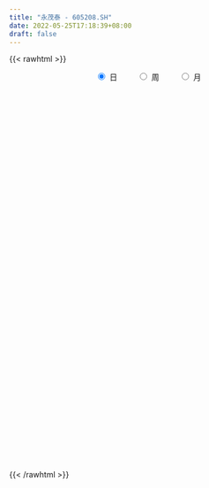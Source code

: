 ```yaml
---
title: "永茂泰 - 605208.SH"
date: 2022-05-25T17:18:39+08:00
draft: false
---
```

{{< rawhtml >}}
    <div style="text-align: center">
        <label style="padding: 1rem;"><input style="margin-right: .5rem" type="radio" name="period" value="D" checked onclick="period_change(this)">日</label>
        <label style="padding: 1rem;"><input style="margin-right: .5rem" type="radio" name="period" value="W" onclick="period_change(this)">周</label>
        <label style="padding: 1rem;"><input style="margin-right: .5rem" type="radio" name="period" value="M" onclick="period_change(this)">月</label>
    </div>
    <div id="chart" style="height: 700px;"></div> 
    <script type="text/javascript">
        const D_v = [43744.94,40097.96,41686.84,47573.42,58754.45,74215.78,47626.38,40782.0,62917.01,91618.26,71932.29,70989.12,55220.37,125197.96,83599.51,65565.7,32986.49,28323.46,37400.76,30562.33,34536.21,37762.96,32753.65,19419.21,28541.98,23458.37,23595.99,28920.42,23080.5,25192.39,19623.48,18656.0,15821.7,26004.01,28754.02,17865.29,20628.59,57431.33,80740.89,88037.85,56489.88,38334.1,32523.04,26148.59,27003.66,43030.85,28474.64,34077.31,88155.76,110816.46,68382.51,168441.83,119578.8,70403.12,139540.29,90779.33,75947.63,48109.0,51546.32,61991.52,49533.54,42747.87,41334.3,89423.51,56288.9,84490.61,162763.39,147146.2,89076.72,58951.52,59748.52,74453.92,93601.5,88156.41,72525.06,66740.0,66754.27,90417.04,41965.99,43226.33,28931.56,38237.33,47643.25,46224.83,44235.01,56976.99,47171.15,28127.67,32955.5,30274.18,21791.0,19220.05,19323.15,24221.4,10328.82,15583.93,9843.66,10794.29,8356.05,13028.03,12346.83,16959.34,12744.95,10273.83,11910.85,40284.36,25117.3,14633.5,8609.5,12940.84,9956.67,42055.82,14968.95,14507.77,23598.12,11994.33,9072.01,12721.33,9980.0,12255.01,22509.47,26894.35,25709.18,22850.0,30967.84,60942.23,44115.2,30736.83,59998.91,91806.65,54145.67,31052.91,40924.0,35702.38,37286.97,52650.33,34725.33,34369.33,30769.0,27665.0,15772.0,18050.54,21330.17,20200.01,17077.99,15213.33,12460.52,21128.01,13359.01,13336.58,13268.34,43734.56,37790.01,20904.01,9479.0,9693.03,9767.0,13076.01,14682.21,13474.72,9542.21,12096.0,8572.01,19572.01,13350.89,15024.3,14230.02,9539.0,12625.01,7638.0,21233.0,7607.0,5967.0,14290.33,8745.66,9007.0,5970.02,7352.31,8254.66,13181.03,8053.0,9010.0,4823.0,4553.33,7320.35,8467.33,8026.34,7592.0,11621.0,13236.62,37632.64,23007.36,15550.15,11180.63,34497.34,27933.68,19780.0,14161.0,23051.68,19391.33,16321.0,35907.62,16781.0,17280.0,16642.62,24151.0,14061.0,12143.88,9106.01,14149.28,8981.88,8060.0,8800.73,9439.0,10420.33,9320.67,7342.33,12518.73,11689.33,11471.0,13395.34,27591.2,18983.0,13386.0,10133.33,19675.34,15186.03,10349.01,14327.01,14154.0,20827.0,30818.33,27353.0,19467.2,18569.0,19056.0,13167.21,8991.01,10433.01,16611.34,26861.96,21735.0,14096.0,10138.0,10070.0,9688.0,25507.0,37621.63,26135.0,14539.1]
const D_histogram = [0.0,-0.0152141311,-0.004268369,-0.0269297033,-0.0827055929,-0.054099378,-0.086784479,-0.0868983435,-0.0499090578,0.0439930983,0.0627091499,0.1333122508,0.141172913,0.2173363928,0.2019155498,0.1104219435,0.0404328867,-0.0042618874,-0.0656008338,-0.1168975027,-0.1164864857,-0.1784849348,-0.2588276665,-0.2888327735,-0.2495670041,-0.2190699063,-0.1767951403,-0.1574652534,-0.1620418369,-0.141075346,-0.113421695,-0.1156147521,-0.0978460764,-0.0727414621,-0.0984340707,-0.0803657042,-0.0675416423,0.0857049939,0.1304748901,0.2156521116,0.2490852562,0.2343641701,0.1999093116,0.1531599004,0.126971343,0.1415568033,0.1123264971,0.1041346747,0.1597374057,0.2597045856,0.243161848,0.3057919739,0.1862369204,0.2480667217,0.282570444,0.2981321088,0.1854541924,0.1293466534,0.0845393549,0.0891761468,0.0382033717,0.0085674389,-0.0367934156,0.0023488402,0.0234756762,0.0366170232,0.168425316,0.2741444785,0.2258802882,0.1501261242,0.1028904261,0.1249108162,0.1640116497,0.0914174201,-0.0048301258,-0.0100147388,-0.1014180019,-0.3158672722,-0.4276372297,-0.5154410168,-0.5179898181,-0.4651500535,-0.4003634145,-0.3261051832,-0.3116011313,-0.217813641,-0.213408152,-0.1907416225,-0.2122660957,-0.2483893078,-0.2726958363,-0.2723839397,-0.268800756,-0.3029475063,-0.2938063,-0.3141403152,-0.2924546454,-0.2302240238,-0.1676542992,-0.1364878703,-0.0733584701,0.0073007293,0.0570499171,0.0968127018,0.1088658167,0.1932921585,0.2454621799,0.2313624331,0.2244393142,0.1842133237,0.1286316518,-0.0373387736,-0.1296960905,-0.1395063551,-0.0986600229,-0.0758427311,-0.0557763023,-0.0517605604,-0.029817845,0.0022788376,0.0677700237,0.1378410871,0.2131770866,0.2612126927,0.3043397179,0.385469886,0.3850944144,0.3570254739,0.4003248666,0.4417782894,0.4457095499,0.3955445753,0.3438338119,0.3007393945,0.225052219,0.2185450875,0.1390935254,0.0413823029,-0.0748712121,-0.1818037661,-0.2309254557,-0.2547509355,-0.2302591624,-0.2068746421,-0.1894057087,-0.179957667,-0.1647730839,-0.1904475856,-0.2016612034,-0.1842564338,-0.1711046482,-0.1073111692,-0.1361295948,-0.1682057307,-0.1715409287,-0.1594869337,-0.1348647948,-0.1007958294,-0.0553420504,-0.0445760689,-0.0196384312,-0.0170750881,-0.0005512044,0.0315160424,0.067105482,0.0945876633,0.0764033516,0.0839821173,0.0554276694,0.045801292,-0.0287804706,-0.0705384609,-0.1046895917,-0.1696964445,-0.1896217462,-0.2385263523,-0.2361169446,-0.1775205183,-0.1157303989,-0.0485321354,-0.0056068937,-0.0005545971,0.0072995045,0.0190340675,0.0446676571,0.0488493768,0.0635056421,0.0793468652,0.0693924609,0.0863913585,0.1108997538,0.1168794173,0.1298110743,0.1333628088,0.160539543,0.1675482327,0.1369159872,0.0776031001,-0.0139846205,-0.1184158214,-0.1645259365,-0.1464004798,-0.1575529781,-0.2263177322,-0.2096476446,-0.1819443557,-0.1343233481,-0.0815139353,-0.0433513398,0.0060653569,0.0286609217,0.0414919962,0.0582846853,0.0459148161,0.0592062314,0.0730718792,0.0723641529,0.0891977045,0.0699913292,0.0379776043,-0.0279134608,-0.0662099064,-0.0716504008,-0.0668979189,-0.0609587491,-0.0097758255,0.0351953623,0.0546901739,0.0194178646,0.0033156682,-0.102680965,-0.1469120519,-0.1459471222,-0.1470046237,-0.0927797126,-0.0269576043,0.0223226882,0.0560479523,0.0832333602,0.1091721398,0.1480372172,0.1951821758,0.2043953991,0.2010102708,0.2034879367,0.1975594356,0.2302568037,0.2785435,0.2389850175,0.224391631]
const D_fast = [0.0,-0.0190176638,-0.009138994,-0.0385327542,-0.114985042,-0.0999036716,-0.1542848923,-0.1761233428,-0.1516113214,-0.0467108908,-0.0123175518,0.0916136119,0.1347675023,0.2652650803,0.3003231248,0.2364350044,0.1765541693,0.1307939233,0.0530547685,-0.0274662761,-0.0561768805,-0.1627965634,-0.3078462117,-0.410059512,-0.4331854937,-0.4574558725,-0.4593798916,-0.479416318,-0.5245033607,-0.5388057063,-0.539507479,-0.5706042242,-0.5772970676,-0.5703778188,-0.6206789451,-0.6227020047,-0.6267633534,-0.4520904686,-0.3747018499,-0.2356116005,-0.1399071418,-0.0960371854,-0.080514716,-0.0889741521,-0.0834198738,-0.0334452127,-0.0345938946,-0.0167520483,0.0787850341,0.2436783604,0.2879260848,0.4270042042,0.3540083808,0.4778548625,0.5830011958,0.6730958878,0.6067815195,0.5830106439,0.5593381841,0.5862690127,0.5448470805,0.5173530074,0.462793799,0.5025232648,0.5295190199,0.5518146227,0.7257292445,0.8999845267,0.9081904084,0.8699677754,0.8484546838,0.901702778,0.9818065239,0.9320666493,0.834611572,0.8269232742,0.7101655107,0.4167494224,0.1980701575,-0.0185938838,-0.1506401397,-0.2140878884,-0.2493921031,-0.2566601675,-0.3200563984,-0.2807223184,-0.3296688675,-0.3546877436,-0.4292787406,-0.5274992797,-0.6199797673,-0.6877638556,-0.751380861,-0.8612644878,-0.9255748566,-1.0244439505,-1.0758719421,-1.0711973264,-1.0505411766,-1.0534967152,-1.0087069326,-0.9262225509,-0.8622108837,-0.7982449236,-0.7589753546,-0.6262259731,-0.5126904068,-0.4689495453,-0.4197628356,-0.4139354952,-0.4373592541,-0.6126643729,-0.7374457125,-0.7821325658,-0.7659512393,-0.7620946304,-0.7559722772,-0.7648966753,-0.7504084212,-0.7177420292,-0.6353083372,-0.530777002,-0.4021467308,-0.2888079516,-0.1695959969,0.0079016428,0.1037997748,0.1649872027,0.308367812,0.4602658072,0.5756244552,0.6243456244,0.6585933139,0.6906837452,0.6712596244,0.7193887648,0.6747105841,0.5873449373,0.4523736192,0.2999901237,0.1931370702,0.1056238566,0.072550839,0.0442166988,0.014334205,-0.02120717,-0.0472158579,-0.120502256,-0.1821311747,-0.2107905135,-0.24041489,-0.2034492033,-0.2663000276,-0.3404275962,-0.3866480263,-0.4144657648,-0.4235598246,-0.4146898165,-0.3830715501,-0.3834495859,-0.363421556,-0.3651269849,-0.3487409022,-0.3087946449,-0.2564288348,-0.2052997376,-0.2043832114,-0.1758089165,-0.190506447,-0.1886825014,-0.2704593817,-0.3298519872,-0.3901755159,-0.4976064798,-0.5649372181,-0.6734734123,-0.7300932407,-0.7158769439,-0.6830194243,-0.6279541947,-0.5864306764,-0.581517029,-0.5718380514,-0.5553449715,-0.5185444676,-0.5021504036,-0.4716177279,-0.4359397884,-0.4285460776,-0.3899493403,-0.3377160066,-0.3025164887,-0.2571320631,-0.2202396264,-0.1529280065,-0.1040322586,-0.1004355073,-0.1403476194,-0.2354314951,-0.3694666513,-0.4567082506,-0.4751829139,-0.5257236567,-0.6510678438,-0.6868096673,-0.7045924673,-0.6905522968,-0.6581213678,-0.6307966072,-0.5798635714,-0.5501027761,-0.5268987026,-0.4955348421,-0.4964260073,-0.4683330341,-0.4361994166,-0.4188161046,-0.3796831268,-0.3813916699,-0.4039109937,-0.4767804241,-0.5316293462,-0.5549824407,-0.5669544386,-0.5762549561,-0.5275159889,-0.4737459605,-0.4405786055,-0.4709964486,-0.4862697279,-0.6179366023,-0.6988957022,-0.7344175531,-0.7722262105,-0.7411962275,-0.6821135203,-0.6272525557,-0.5795153036,-0.5315215557,-0.4782897411,-0.4024153594,-0.3064748568,-0.2461627838,-0.1992953444,-0.1459456943,-0.1024843365,-0.0122227675,0.1056998039,0.1258875757,0.1673920969]
const D_slow = [0.0,-0.0038035328,-0.004870625,-0.0116030508,-0.0322794491,-0.0458042936,-0.0675004133,-0.0892249992,-0.1017022637,-0.0907039891,-0.0750267016,-0.0416986389,-0.0064054107,0.0479286875,0.098407575,0.1260130609,0.1361212825,0.1350558107,0.1186556022,0.0894312266,0.0603096052,0.0156883714,-0.0490185452,-0.1212267385,-0.1836184896,-0.2383859662,-0.2825847512,-0.3219510646,-0.3624615238,-0.3977303603,-0.426085784,-0.4549894721,-0.4794509912,-0.4976363567,-0.5222448744,-0.5423363005,-0.559221711,-0.5377954626,-0.50517674,-0.4512637121,-0.3889923981,-0.3304013555,-0.2804240276,-0.2421340525,-0.2103912168,-0.175002016,-0.1469203917,-0.120886723,-0.0809523716,-0.0160262252,0.0447642368,0.1212122303,0.1677714604,0.2297881408,0.3004307518,0.374963779,0.4213273271,0.4536639904,0.4747988292,0.4970928659,0.5066437088,0.5087855685,0.4995872146,0.5001744247,0.5060433437,0.5151975995,0.5573039285,0.6258400481,0.6823101202,0.7198416512,0.7455642578,0.7767919618,0.8177948742,0.8406492292,0.8394416978,0.8369380131,0.8115835126,0.7326166946,0.6257073871,0.496847133,0.3673496784,0.2510621651,0.1509713114,0.0694450157,-0.0084552672,-0.0629086774,-0.1162607154,-0.1639461211,-0.217012645,-0.2791099719,-0.347283931,-0.4153799159,-0.4825801049,-0.5583169815,-0.6317685565,-0.7103036353,-0.7834172967,-0.8409733026,-0.8828868774,-0.917008845,-0.9353484625,-0.9335232802,-0.9192608009,-0.8950576254,-0.8678411713,-0.8195181316,-0.7581525867,-0.7003119784,-0.6442021498,-0.5981488189,-0.565990906,-0.5753255994,-0.607749622,-0.6426262107,-0.6672912165,-0.6862518993,-0.7001959748,-0.7131361149,-0.7205905762,-0.7200208668,-0.7030783609,-0.6686180891,-0.6153238174,-0.5500206443,-0.4739357148,-0.3775682433,-0.2812946397,-0.1920382712,-0.0919570546,0.0184875178,0.1299149053,0.2288010491,0.3147595021,0.3899443507,0.4462074054,0.5008436773,0.5356170587,0.5459626344,0.5272448314,0.4817938898,0.4240625259,0.360374792,0.3028100014,0.2510913409,0.2037399137,0.158750497,0.117557226,0.0699453296,0.0195300287,-0.0265340797,-0.0693102418,-0.0961380341,-0.1301704328,-0.1722218655,-0.2151070976,-0.2549788311,-0.2886950298,-0.3138939871,-0.3277294997,-0.338873517,-0.3437831248,-0.3480518968,-0.3481896979,-0.3403106873,-0.3235343168,-0.2998874009,-0.280786563,-0.2597910337,-0.2459341164,-0.2344837934,-0.241678911,-0.2593135263,-0.2854859242,-0.3279100353,-0.3753154719,-0.4349470599,-0.4939762961,-0.5383564257,-0.5672890254,-0.5794220592,-0.5808237827,-0.5809624319,-0.5791375558,-0.574379039,-0.5632121247,-0.5509997805,-0.5351233699,-0.5152866536,-0.4979385384,-0.4763406988,-0.4486157604,-0.419395906,-0.3869431374,-0.3536024352,-0.3134675495,-0.2715804913,-0.2373514945,-0.2179507195,-0.2214468746,-0.2510508299,-0.2921823141,-0.328782434,-0.3681706786,-0.4247501116,-0.4771620227,-0.5226481117,-0.5562289487,-0.5766074325,-0.5874452674,-0.5859289282,-0.5787636978,-0.5683906988,-0.5538195274,-0.5423408234,-0.5275392655,-0.5092712958,-0.4911802575,-0.4688808314,-0.4513829991,-0.441888598,-0.4488669632,-0.4654194398,-0.48333204,-0.5000565197,-0.515296207,-0.5177401634,-0.5089413228,-0.4952687793,-0.4904143132,-0.4895853961,-0.5152556374,-0.5519836503,-0.5884704309,-0.6252215868,-0.648416515,-0.655155916,-0.649575244,-0.6355632559,-0.6147549158,-0.5874618809,-0.5504525766,-0.5016570326,-0.4505581829,-0.4003056152,-0.349433631,-0.3000437721,-0.2424795712,-0.1728436962,-0.1130974418,-0.0569995341]
const D_data = [['2021-05-14', 23.9623, 24.0914, 23.8431, 24.2502],['2021-05-17', 24.5084, 23.853, 23.5154, 24.5084],['2021-05-18', 23.8232, 24.1609, 23.8232, 24.5084],['2021-05-19', 24.1013, 23.6941, 23.6147, 24.1013],['2021-05-20', 23.148, 23.0189, 22.6713, 23.2373],['2021-05-21', 23.0785, 23.9424, 22.9196, 24.7766],['2021-05-24', 23.6346, 23.0983, 23.0387, 23.7339],['2021-05-25', 23.138, 23.3366, 22.9593, 23.6842],['2021-05-26', 23.1678, 23.8332, 23.1579, 24.4985],['2021-05-27', 23.714, 24.8858, 23.6544, 25.1043],['2021-05-28', 24.8361, 24.28, 24.1311, 25.6107],['2021-05-31', 24.3098, 25.2433, 23.853, 25.2929],['2021-06-01', 25.0943, 24.7766, 24.4886, 25.1241],['2021-06-02', 24.578, 26.0079, 24.5482, 27.2592],['2021-06-03', 25.6107, 25.2036, 25.0149, 26.0973],['2021-06-04', 24.8262, 24.1013, 23.9225, 25.1142],['2021-06-07', 24.2304, 24.0119, 23.6743, 24.2304],['2021-06-08', 24.0119, 24.0516, 23.853, 24.3793],['2021-06-09', 24.1212, 23.5452, 23.4757, 24.1311],['2021-06-10', 23.4955, 23.3069, 23.2175, 23.7041],['2021-06-11', 23.3069, 23.7339, 23.1877, 23.9821],['2021-06-15', 23.5849, 22.6713, 22.6216, 23.6445],['2021-06-16', 22.4528, 21.8769, 21.7478, 22.8203],['2021-06-17', 21.8769, 21.9762, 21.8073, 22.284],['2021-06-18', 21.9662, 22.6316, 21.4499, 22.711],['2021-06-21', 22.4429, 22.4926, 22.1748, 22.8203],['2021-06-22', 22.5124, 22.6415, 22.3734, 22.8004],['2021-06-23', 22.6415, 22.3436, 22.0457, 22.6514],['2021-06-24', 22.3138, 21.9067, 21.8967, 22.3436],['2021-06-25', 21.8073, 22.0953, 21.7279, 22.5819],['2021-06-28', 22.0, 22.15, 21.9, 22.5],['2021-06-29', 22.1, 21.69, 21.68, 22.2],['2021-06-30', 21.69, 21.83, 21.51, 22.02],['2021-07-01', 21.84, 21.9, 21.83, 22.46],['2021-07-02', 21.79, 21.12, 21.0, 21.79],['2021-07-05', 21.02, 21.5, 21.02, 21.56],['2021-07-06', 21.54, 21.38, 21.04, 21.77],['2021-07-07', 21.16, 23.52, 21.13, 23.52],['2021-07-08', 24.0, 22.71, 22.68, 24.0],['2021-07-09', 22.61, 23.64, 22.51, 24.41],['2021-07-12', 23.6, 23.44, 23.27, 24.2],['2021-07-13', 23.5, 23.03, 22.83, 23.5],['2021-07-14', 23.15, 22.78, 22.56, 23.15],['2021-07-15', 22.74, 22.51, 22.18, 22.86],['2021-07-16', 22.47, 22.65, 22.37, 23.07],['2021-07-19', 22.52, 23.21, 21.86, 23.28],['2021-07-20', 22.84, 22.7, 22.7, 23.31],['2021-07-21', 22.71, 22.93, 22.69, 23.43],['2021-07-22', 22.77, 23.95, 22.77, 24.98],['2021-07-23', 23.91, 25.09, 23.52, 25.38],['2021-07-26', 24.83, 24.06, 23.78, 24.84],['2021-07-27', 24.06, 25.41, 24.06, 26.47],['2021-07-28', 25.0, 23.19, 22.87, 25.0],['2021-07-29', 23.54, 25.51, 23.54, 25.51],['2021-07-30', 26.26, 25.68, 25.22, 26.47],['2021-08-02', 25.62, 25.86, 25.0, 26.17],['2021-08-03', 25.29, 24.24, 24.24, 25.63],['2021-08-04', 24.38, 24.68, 24.38, 25.16],['2021-08-05', 24.38, 24.7, 24.01, 25.08],['2021-08-06', 24.9, 25.35, 24.5, 25.38],['2021-08-09', 25.15, 24.65, 24.21, 25.25],['2021-08-10', 24.5, 24.79, 24.39, 25.28],['2021-08-11', 24.78, 24.45, 24.33, 24.99],['2021-08-12', 24.3, 25.55, 23.92, 25.87],['2021-08-13', 25.3, 25.57, 25.01, 25.58],['2021-08-16', 25.61, 25.66, 25.6, 27.18],['2021-08-17', 25.79, 27.7, 25.79, 28.23],['2021-08-18', 26.7, 28.28, 26.4, 29.75],['2021-08-19', 27.6, 26.8, 25.75, 27.77],['2021-08-20', 26.3, 26.37, 25.61, 26.62],['2021-08-23', 26.29, 26.6, 26.27, 27.22],['2021-08-24', 26.6, 27.6, 26.1, 27.6],['2021-08-25', 27.79, 28.21, 27.12, 28.79],['2021-08-26', 27.3, 26.94, 26.6, 27.9],['2021-08-27', 26.5, 26.34, 26.26, 27.56],['2021-08-30', 26.35, 27.32, 26.35, 27.71],['2021-08-31', 27.32, 26.05, 25.8, 27.32],['2021-09-01', 25.9, 23.62, 23.57, 26.22],['2021-09-02', 23.31, 23.82, 23.29, 24.28],['2021-09-03', 23.67, 23.28, 23.05, 24.24],['2021-09-06', 23.48, 23.75, 23.3, 23.9],['2021-09-07', 23.75, 24.23, 23.59, 24.45],['2021-09-08', 24.04, 24.38, 23.81, 24.82],['2021-09-09', 24.08, 24.6, 24.01, 24.79],['2021-09-10', 24.6, 23.84, 23.59, 24.61],['2021-09-13', 23.9, 24.91, 23.75, 24.97],['2021-09-14', 24.32, 23.87, 23.8, 24.5],['2021-09-15', 23.62, 23.99, 23.42, 24.5],['2021-09-16', 23.8, 23.25, 23.21, 24.18],['2021-09-17', 23.07, 22.69, 22.38, 23.35],['2021-09-22', 22.3, 22.42, 22.08, 22.69],['2021-09-23', 22.5, 22.39, 22.28, 22.7],['2021-09-24', 22.48, 22.16, 22.02, 22.63],['2021-09-27', 22.3, 21.3, 21.0, 22.35],['2021-09-28', 21.22, 21.45, 21.22, 21.57],['2021-09-29', 21.31, 20.71, 20.66, 21.44],['2021-09-30', 20.81, 20.89, 20.73, 21.02],['2021-10-08', 21.02, 21.3, 21.02, 21.48],['2021-10-11', 21.32, 21.36, 21.2, 21.62],['2021-10-12', 21.36, 20.97, 20.72, 21.45],['2021-10-13', 20.96, 21.41, 20.9, 21.48],['2021-10-14', 21.41, 21.86, 21.26, 21.95],['2021-10-15', 21.86, 21.72, 21.53, 21.96],['2021-10-18', 21.75, 21.77, 21.52, 21.92],['2021-10-19', 21.68, 21.52, 21.32, 21.78],['2021-10-20', 21.42, 22.69, 21.17, 23.16],['2021-10-21', 22.6, 22.72, 22.23, 22.85],['2021-10-22', 22.54, 22.08, 22.08, 22.54],['2021-10-25', 22.06, 22.2, 21.69, 22.29],['2021-10-26', 22.2, 21.73, 21.19, 22.28],['2021-10-27', 21.7, 21.32, 21.18, 21.84],['2021-10-28', 20.99, 19.29, 19.19, 20.99],['2021-10-29', 19.4, 19.36, 18.97, 19.59],['2021-11-01', 19.31, 19.92, 19.21, 20.23],['2021-11-02', 19.92, 20.45, 19.9, 20.98],['2021-11-03', 20.29, 20.23, 19.9, 20.44],['2021-11-04', 20.02, 20.16, 19.97, 20.38],['2021-11-05', 20.02, 19.88, 19.83, 20.18],['2021-11-08', 19.64, 20.04, 19.64, 20.16],['2021-11-09', 20.22, 20.2, 20.15, 20.66],['2021-11-10', 20.2, 20.81, 20.01, 20.91],['2021-11-11', 20.76, 21.22, 20.59, 21.79],['2021-11-12', 21.42, 21.73, 21.0, 21.75],['2021-11-15', 21.9, 21.83, 21.68, 22.41],['2021-11-16', 21.82, 22.17, 21.47, 22.59],['2021-11-17', 22.28, 23.2, 21.92, 24.0],['2021-11-18', 22.85, 22.66, 22.6, 23.45],['2021-11-19', 22.52, 22.5, 22.14, 22.71],['2021-11-22', 22.5, 23.72, 22.28, 24.22],['2021-11-23', 24.0, 24.26, 23.68, 25.16],['2021-11-24', 24.34, 24.28, 23.98, 24.82],['2021-11-25', 24.19, 23.84, 23.8, 24.49],['2021-11-26', 23.8, 23.88, 23.52, 24.8],['2021-11-29', 23.09, 24.04, 22.99, 24.04],['2021-11-30', 23.89, 23.58, 23.21, 24.31],['2021-12-01', 23.65, 24.47, 23.39, 24.75],['2021-12-02', 24.47, 23.54, 23.39, 24.67],['2021-12-03', 23.66, 22.98, 22.92, 23.8],['2021-12-06', 23.02, 22.23, 22.09, 23.1],['2021-12-07', 22.56, 21.71, 21.4, 22.65],['2021-12-08', 21.71, 21.91, 21.6, 22.08],['2021-12-09', 21.93, 21.89, 21.81, 22.13],['2021-12-10', 21.88, 22.35, 21.82, 22.55],['2021-12-13', 22.34, 22.33, 21.96, 22.82],['2021-12-14', 22.16, 22.24, 21.97, 22.41],['2021-12-15', 22.35, 22.09, 22.05, 22.47],['2021-12-16', 22.13, 22.11, 21.85, 22.3],['2021-12-17', 22.05, 21.44, 21.44, 22.1],['2021-12-20', 21.42, 21.37, 21.06, 21.58],['2021-12-21', 21.38, 21.59, 21.1, 21.75],['2021-12-22', 21.6, 21.47, 21.34, 21.73],['2021-12-23', 21.4, 22.19, 21.16, 22.94],['2021-12-24', 22.3, 21.01, 21.0, 22.3],['2021-12-27', 21.07, 20.66, 20.35, 21.07],['2021-12-28', 20.66, 20.76, 20.54, 20.88],['2021-12-29', 20.7, 20.81, 20.45, 20.93],['2021-12-30', 20.66, 20.91, 20.66, 21.05],['2021-12-31', 20.91, 21.05, 20.91, 21.33],['2022-01-04', 21.1, 21.3, 21.03, 21.47],['2022-01-05', 21.3, 20.93, 20.82, 21.45],['2022-01-06', 20.81, 21.13, 20.81, 21.27],['2022-01-07', 21.21, 20.86, 20.85, 21.29],['2022-01-10', 20.92, 21.03, 20.79, 21.06],['2022-01-11', 21.09, 21.32, 21.06, 21.64],['2022-01-12', 21.33, 21.54, 21.32, 21.63],['2022-01-13', 21.57, 21.63, 21.43, 21.89],['2022-01-14', 21.65, 21.11, 21.1, 21.8],['2022-01-17', 21.11, 21.43, 21.02, 21.45],['2022-01-18', 21.47, 20.94, 20.94, 21.51],['2022-01-19', 20.94, 21.08, 20.82, 21.16],['2022-01-20', 21.08, 20.01, 19.94, 21.08],['2022-01-21', 19.88, 20.03, 19.86, 20.14],['2022-01-24', 20.2, 19.81, 19.7, 20.2],['2022-01-25', 19.68, 19.0, 18.97, 19.77],['2022-01-26', 19.1, 19.14, 18.79, 19.22],['2022-01-27', 19.15, 18.36, 18.3, 19.16],['2022-01-28', 18.91, 18.62, 18.32, 18.91],['2022-02-07', 18.81, 19.25, 18.81, 19.27],['2022-02-08', 19.24, 19.42, 19.14, 19.48],['2022-02-09', 19.58, 19.69, 19.51, 19.91],['2022-02-10', 19.75, 19.58, 19.54, 19.87],['2022-02-11', 19.42, 19.15, 19.09, 19.58],['2022-02-14', 19.2, 19.14, 18.95, 19.34],['2022-02-15', 19.14, 19.17, 19.02, 19.3],['2022-02-16', 19.28, 19.39, 19.18, 19.43],['2022-02-17', 19.3, 19.16, 19.1, 19.54],['2022-02-18', 19.4, 19.31, 19.0, 19.4],['2022-02-21', 19.3, 19.39, 19.15, 19.41],['2022-02-22', 19.47, 19.07, 18.85, 19.47],['2022-02-23', 18.95, 19.42, 18.95, 19.55],['2022-02-24', 19.4, 19.64, 19.15, 21.0],['2022-02-25', 19.88, 19.52, 19.38, 19.95],['2022-02-28', 19.45, 19.7, 19.15, 20.05],['2022-03-01', 19.68, 19.68, 19.42, 19.78],['2022-03-02', 19.61, 20.13, 19.6, 20.63],['2022-03-03', 19.98, 20.06, 19.92, 20.45],['2022-03-04', 19.98, 19.61, 19.59, 20.21],['2022-03-07', 19.65, 19.06, 19.02, 19.76],['2022-03-08', 19.09, 18.24, 17.92, 19.58],['2022-03-09', 18.26, 17.46, 16.71, 18.27],['2022-03-10', 17.76, 17.63, 17.51, 17.97],['2022-03-11', 18.0, 18.19, 17.77, 18.54],['2022-03-14', 18.0, 17.67, 17.64, 18.22],['2022-03-15', 17.7, 16.52, 16.52, 17.72],['2022-03-16', 16.8, 17.21, 16.52, 17.29],['2022-03-17', 17.49, 17.24, 17.16, 17.58],['2022-03-18', 17.24, 17.49, 17.2, 17.56],['2022-03-21', 17.5, 17.66, 17.41, 17.75],['2022-03-22', 17.57, 17.59, 17.36, 17.7],['2022-03-23', 17.6, 17.87, 17.55, 17.95],['2022-03-24', 17.7, 17.66, 17.64, 17.85],['2022-03-25', 17.56, 17.58, 17.52, 17.87],['2022-03-28', 17.31, 17.67, 17.02, 17.77],['2022-03-29', 17.74, 17.28, 17.19, 17.75],['2022-03-30', 17.23, 17.57, 17.22, 17.62],['2022-03-31', 17.5, 17.63, 17.4, 17.87],['2022-04-01', 17.6, 17.47, 17.3, 17.6],['2022-04-06', 17.38, 17.73, 17.33, 17.73],['2022-04-07', 17.64, 17.27, 17.27, 17.79],['2022-04-08', 17.29, 16.95, 16.81, 17.44],['2022-04-11', 16.84, 16.2, 16.1, 16.86],['2022-04-12', 16.21, 16.16, 15.5, 16.29],['2022-04-13', 16.06, 16.33, 15.65, 16.45],['2022-04-14', 16.3, 16.33, 16.2, 16.47],['2022-04-15', 16.2, 16.25, 15.95, 16.38],['2022-04-18', 16.41, 16.87, 16.12, 17.1],['2022-04-19', 16.64, 16.99, 16.54, 17.04],['2022-04-20', 16.99, 16.81, 16.7, 17.12],['2022-04-21', 16.82, 16.04, 16.03, 16.94],['2022-04-22', 16.06, 16.08, 15.77, 16.35],['2022-04-25', 16.0, 14.51, 14.5, 16.0],['2022-04-26', 14.9, 14.7, 14.53, 15.64],['2022-04-27', 14.57, 14.95, 13.76, 14.96],['2022-04-28', 14.71, 14.72, 14.52, 15.0],['2022-04-29', 14.78, 15.37, 14.78, 15.41],['2022-05-05', 15.61, 15.7, 15.36, 15.92],['2022-05-06', 15.3, 15.71, 15.01, 15.83],['2022-05-09', 15.71, 15.68, 15.56, 15.85],['2022-05-10', 15.65, 15.73, 15.14, 15.8],['2022-05-11', 15.8, 15.85, 15.73, 16.26],['2022-05-12', 15.96, 16.21, 15.82, 17.11],['2022-05-13', 16.33, 16.61, 16.26, 16.93],['2022-05-16', 16.64, 16.38, 16.36, 16.9],['2022-05-17', 16.38, 16.34, 16.11, 16.48],['2022-05-18', 16.44, 16.52, 16.28, 16.62],['2022-05-19', 16.28, 16.52, 16.23, 16.56],['2022-05-20', 16.52, 17.21, 16.51, 17.25],['2022-05-23', 17.2, 17.8, 17.05, 18.23],['2022-05-24', 17.92, 16.91, 16.9, 18.0],['2022-05-25', 17.13, 17.25, 16.92, 17.3]]
const W_v = [484618.3,914339.74,782884.7100000001,613620.15,624241.24,832306.96,625037.0700000001,385915.37,192973.01,318438.47,262328.45,314875.94,400572.66,163809.25,118477.8,124247.67,108859.21,264703.95,180499.27,304555.02,566346.5499999999,328373.8,279328.1200000001,542428.4400000001,388485.41,309103.63,205271.98,195505.49,60334.2,59977.81,10794.29,63435.2,102219.84,88531.78,71893.56,97348.01,189612.1,277928.14,194734.34,113586.71,86079.86,121488.5,62919.05,49795.14,70749.23,58642.01,43980.01,45851.0,33190.35,93089.62,108941.8,108832.63,88915.62,52441.05,45323.06,35679.06,83488.87,73691.39,117034.53,32223.21,84632.32,69499.0,78295.73]
const W_histogram = [0.0,0.0082388604,-0.0694364582,0.3039313447,0.507521068,0.5985732265,0.4887369447,0.2468591276,0.1948090223,0.0301703451,-0.0893759972,-0.1431351394,-0.185464822,-0.2300314302,-0.3200391577,-0.396959913,-0.488756897,-0.3608900072,-0.3252225092,-0.1295777181,0.0383143734,0.1212108527,0.1813116096,0.2605748675,0.2941311351,0.1032421658,0.0124666188,-0.1199577896,-0.2317046315,-0.3713301906,-0.4130501753,-0.3896382106,-0.3295710912,-0.4454852941,-0.4578401845,-0.318717437,-0.1601411405,0.0416092012,0.1142450023,0.1191170039,0.0631201327,0.0023958949,-0.0281192585,-0.0527142616,-0.0441093999,-0.0999235458,-0.214020491,-0.2343727514,-0.2179791132,-0.1757255376,-0.1267360619,-0.1721685792,-0.2280601998,-0.2366417029,-0.2273444627,-0.2329756275,-0.2586246132,-0.2610629995,-0.2826921305,-0.2475629542,-0.1423981621,-0.01767006,0.0770838745]
const W_fast = [0.0,0.0102985755,-0.0847358577,0.3646147814,0.6950847718,0.9357802369,0.9481281912,0.7679651561,0.7646173063,0.6075212153,0.4656308738,0.3760879467,0.2873920586,0.1853175928,0.0153000759,-0.1608606576,-0.3748468659,-0.3372024778,-0.3828406071,-0.2195902456,-0.0421195608,0.0710796318,0.1765082911,0.3209152659,0.4280043171,0.2629258893,0.175266997,0.0128531412,-0.1568198585,-0.3892779653,-0.5342604939,-0.6082580818,-0.6305837352,-0.8578692616,-0.9846841981,-0.9252408099,-0.8066997985,-0.5945471565,-0.4933501048,-0.4586988522,-0.4989156902,-0.5590409543,-0.5965859224,-0.6343594909,-0.6367819791,-0.7175770114,-0.8851790794,-0.9641245277,-1.0022256678,-1.0039034765,-0.9865980164,-1.0750726785,-1.187979349,-1.2557212778,-1.3032601533,-1.367135225,-1.4574403641,-1.5251445002,-1.6174466638,-1.6442082261,-1.5746429745,-1.4543323874,-1.3403074843]
const W_slow = [0.0,0.0020597151,-0.0152993995,0.0606834367,0.1875637037,0.3372070104,0.4593912465,0.5211060284,0.569808284,0.5773508703,0.555006871,0.5192230861,0.4728568806,0.4153490231,0.3353392336,0.2360992554,0.1139100311,0.0236875293,-0.057618098,-0.0900125275,-0.0804339342,-0.050131221,-0.0048033186,0.0603403983,0.1338731821,0.1596837235,0.1628003782,0.1328109308,0.074884773,-0.0179477747,-0.1212103185,-0.2186198712,-0.301012644,-0.4123839675,-0.5268440136,-0.6065233729,-0.646558658,-0.6361563577,-0.6075951071,-0.5778158562,-0.562035823,-0.5614368492,-0.5684666639,-0.5816452293,-0.5926725792,-0.6176534657,-0.6711585884,-0.7297517763,-0.7842465546,-0.828177939,-0.8598619545,-0.9029040993,-0.9599191492,-1.0190795749,-1.0759156906,-1.1341595975,-1.1988157508,-1.2640815007,-1.3347545333,-1.3966452719,-1.4322448124,-1.4366623274,-1.4173913588]
const W_data = [['2021-03-12', 15.9682, 23.3565, 15.9682, 26.8123],['2021-03-19', 22.3436, 23.4856, 19.7418, 24.995],['2021-03-26', 24.4091, 22.1946, 20.7547, 25.9583],['2021-04-02', 21.9762, 28.7488, 20.5462, 28.7488],['2021-04-09', 31.2115, 28.5303, 28.2026, 38.2721],['2021-04-16', 27.9444, 28.4012, 26.6137, 30.715],['2021-04-23', 27.5968, 26.3257, 26.3257, 30.3178],['2021-04-30', 27.1102, 24.0814, 23.7537, 28.4211],['2021-05-07', 24.429, 25.9186, 24.429, 27.1301],['2021-05-14', 25.7398, 24.0914, 23.8431, 26.5343],['2021-05-21', 24.5084, 23.9424, 22.6713, 24.7766],['2021-05-28', 23.6346, 24.28, 22.9593, 25.6107],['2021-06-04', 24.3098, 24.1013, 23.853, 27.2592],['2021-06-11', 24.2304, 23.7339, 23.1877, 24.3793],['2021-06-18', 23.5849, 22.6316, 21.4499, 23.6445],['2021-06-25', 22.4429, 22.0953, 21.7279, 22.8203],['2021-07-02', 22.0, 21.12, 21.0, 22.5],['2021-07-09', 21.02, 23.64, 21.02, 24.41],['2021-07-16', 23.6, 22.65, 22.18, 24.2],['2021-07-23', 22.52, 25.09, 21.86, 25.38],['2021-07-30', 24.83, 25.68, 22.87, 26.47],['2021-08-06', 25.62, 25.35, 24.01, 26.17],['2021-08-13', 25.15, 25.57, 23.92, 25.87],['2021-08-20', 25.61, 26.37, 25.6, 29.75],['2021-08-27', 26.29, 26.34, 26.1, 28.79],['2021-09-03', 26.35, 23.28, 23.05, 27.71],['2021-09-10', 23.48, 23.84, 23.3, 24.82],['2021-09-17', 23.9, 22.69, 22.38, 24.97],['2021-09-24', 22.3, 22.16, 22.02, 22.7],['2021-09-30', 22.3, 20.89, 20.66, 22.35],['2021-10-08', 21.02, 21.3, 21.02, 21.48],['2021-10-15', 21.32, 21.72, 20.72, 21.96],['2021-10-22', 21.75, 22.08, 21.17, 23.16],['2021-10-29', 22.06, 19.36, 18.97, 22.29],['2021-11-05', 19.31, 19.88, 19.21, 20.98],['2021-11-12', 19.64, 21.73, 19.64, 21.79],['2021-11-19', 21.9, 22.5, 21.47, 24.0],['2021-11-26', 22.5, 23.88, 22.28, 25.16],['2021-12-03', 23.09, 22.98, 22.92, 24.75],['2021-12-10', 23.02, 22.35, 21.4, 23.1],['2021-12-17', 22.34, 21.44, 21.44, 22.82],['2021-12-24', 21.42, 21.01, 21.0, 22.94],['2021-12-31', 21.07, 21.05, 20.35, 21.33],['2022-01-07', 21.1, 20.86, 20.81, 21.47],['2022-01-14', 20.92, 21.11, 20.79, 21.89],['2022-01-21', 21.11, 20.03, 19.86, 21.51],['2022-01-28', 20.2, 18.62, 18.3, 20.2],['2022-02-11', 18.81, 19.15, 18.81, 19.91],['2022-02-18', 19.2, 19.31, 18.95, 19.54],['2022-02-25', 19.3, 19.52, 18.85, 21.0],['2022-03-04', 19.45, 19.61, 19.15, 20.63],['2022-03-11', 19.65, 18.19, 16.71, 19.76],['2022-03-18', 18.0, 17.49, 16.52, 18.22],['2022-03-25', 17.5, 17.58, 17.36, 17.95],['2022-04-01', 17.31, 17.47, 17.02, 17.87],['2022-04-08', 17.38, 16.95, 16.81, 17.79],['2022-04-15', 16.84, 16.25, 15.5, 16.86],['2022-04-22', 16.41, 16.08, 15.77, 17.12],['2022-04-29', 16.0, 15.37, 13.76, 16.0],['2022-05-06', 15.61, 15.71, 15.01, 15.92],['2022-05-13', 15.71, 16.61, 15.14, 17.11],['2022-05-20', 16.64, 17.21, 16.11, 17.25],['2022-05-27', 17.2, 17.25, 16.9, 18.23]]
const M_v = [2527526.6899999995,2735436.8499999992,1159604.9900000002,790219.4400000001,1370862.8199999998,1672110.04,696698.8400000002,264981.11,709771.16,505819.1100000002,223166.39,187681.12,381561.68,317236.1800000001,264650.26]
const M_histogram = [0.0,0.0202748718,0.1060234594,-0.0639056034,0.0784919895,0.1869207931,-0.0849631107,-0.3491152802,-0.226826784,-0.2989875768,-0.4821794093,-0.5002611435,-0.6137926371,-0.7919250808,-0.7352000657]
const M_fast = [0.0,0.0253435897,0.1375980422,-0.0483074214,0.1137131689,0.2688721707,-0.0242525107,-0.3756835003,-0.3101017001,-0.4570093871,-0.760746072,-0.9038930921,-1.1708727449,-1.5469864588,-1.6740614601]
const M_slow = [0.0,0.0050687179,0.0315745828,0.015598182,0.0352211793,0.0819513776,0.0607106,-0.0265682201,-0.0832749161,-0.1580218103,-0.2785666626,-0.4036319485,-0.5570801078,-0.755061378,-0.9388613944]
const M_data = [['2021-03-31', 15.9682, 23.7637, 15.9682, 26.8123],['2021-04-30', 24.2304, 24.0814, 23.7537, 38.2721],['2021-05-31', 24.429, 25.2433, 22.6713, 27.1301],['2021-06-30', 25.0943, 21.83, 21.4499, 27.2592],['2021-07-30', 21.84, 25.68, 21.0, 26.47],['2021-08-31', 25.62, 26.05, 23.92, 29.75],['2021-09-30', 25.9, 20.89, 20.66, 26.22],['2021-10-29', 21.02, 19.36, 18.97, 23.16],['2021-11-30', 19.31, 23.58, 19.21, 25.16],['2021-12-31', 23.65, 21.05, 20.35, 24.75],['2022-01-28', 21.1, 18.62, 18.3, 21.89],['2022-02-28', 18.81, 19.7, 18.81, 21.0],['2022-03-31', 19.68, 17.63, 16.52, 20.63],['2022-04-29', 17.6, 15.37, 13.76, 17.79],['2022-05-31', 15.61, 17.25, 15.01, 18.23]]
        const D_a = [null,null,null,null,22.6713,null,null,null,null,null,null,null,null,27.2592,null,null,null,null,null,null,null,null,null,null,21.4499,null,null,null,null,null,22.5,null,null,null,21.0,null,null,null,null,null,null,null,null,null,null,null,null,null,null,null,null,26.47,null,null,null,null,null,null,null,null,null,null,null,23.92,null,null,null,29.75,null,null,null,null,null,null,null,null,null,null,null,23.05,null,null,null,null,null,24.97,null,null,null,null,null,null,null,null,null,20.66,null,null,null,null,null,null,null,null,null,null,22.85,null,null,null,null,null,18.97,null,null,null,null,null,null,null,null,null,null,null,null,null,null,null,null,25.16,null,null,null,null,null,null,null,null,null,null,null,null,null,null,null,null,null,null,null,null,null,null,null,20.35,null,null,null,null,21.47,null,null,null,null,null,null,null,null,null,null,null,null,null,null,null,null,18.3,null,null,null,null,null,null,null,null,null,null,null,null,null,null,21.0,null,null,null,null,null,null,null,null,null,null,null,null,16.52,null,null,null,null,null,17.95,null,null,null,null,null,null,null,null,null,null,null,15.5,null,null,null,null,null,17.12,null,null,null,null,13.76,null,null,null,null,null,null,null,null,null,null,null,null,null,null,18.23,null,null]
const W_a = [null,null,null,null,38.2721,null,null,null,null,null,null,null,null,null,null,null,21.0,null,null,null,null,null,null,29.75,null,null,null,null,null,null,null,null,null,18.97,null,null,null,null,null,null,null,null,null,null,21.89,null,null,null,null,null,null,null,null,null,null,null,null,null,13.76,null,null,null,null]
const M_a = [null,38.2721,null,null,null,null,null,null,null,null,null,null,null,13.76,null]
        const D_b = [[{ coord: ['2021-06-18', 22.5] }, { coord: ['2021-07-27', 21.4499] }],[{ coord: ['2021-07-27', 26.47] }, { coord: ['2021-09-13', 23.92] }],[{ coord: ['2021-09-29', 22.85] }, { coord: ['2022-02-24', 20.66] }],[{ coord: ['2022-03-15', 17.12] }, { coord: ['2022-04-27', 16.52] }]]
const W_b = [[{ coord: ['2021-04-09', 29.75] }, { coord: ['2022-01-14', 21.0] }]]
const M_b = []
    </script>
{{< /rawhtml >}}